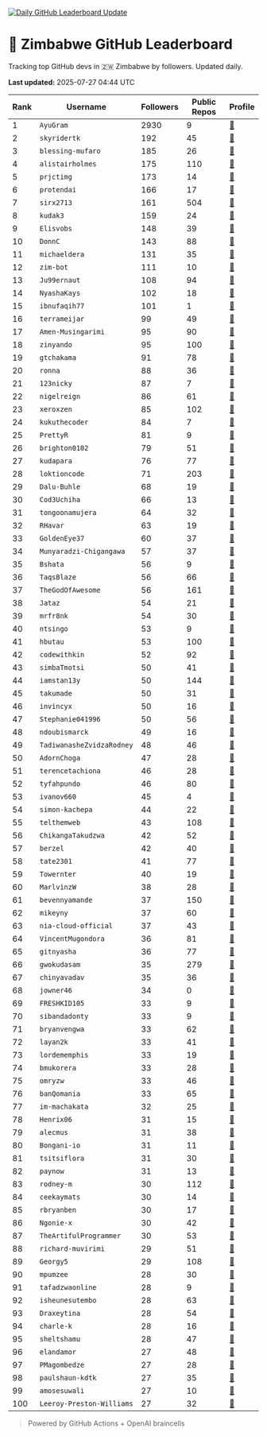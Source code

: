 [![Daily GitHub Leaderboard Update](https://github.com/bevennyamande/zim_leaderboard/actions/workflows/leaderboard.yml/badge.svg)](https://github.com/bevennyamande/zim_leaderboard/actions/workflows/leaderboard.yml)

# 🦍 Zimbabwe GitHub Leaderboard

Tracking top GitHub devs in 🇿🇼 Zimbabwe by followers. Updated daily.

<!-- START LEADERBOARD -->
**Last updated:** 2025-07-27 04:44 UTC  

| Rank | Username | Followers | Public Repos | Profile |
|------|----------|-----------|--------------|---------|
| 1 | `AyuGram` | 2930 | 9 | [🔗](https://github.com/AyuGram) |
| 2 | `skyridertk` | 192 | 45 | [🔗](https://github.com/skyridertk) |
| 3 | `blessing-mufaro` | 185 | 26 | [🔗](https://github.com/blessing-mufaro) |
| 4 | `alistairholmes` | 175 | 110 | [🔗](https://github.com/alistairholmes) |
| 5 | `prjctimg` | 173 | 14 | [🔗](https://github.com/prjctimg) |
| 6 | `protendai` | 166 | 17 | [🔗](https://github.com/protendai) |
| 7 | `sirx2713` | 161 | 504 | [🔗](https://github.com/sirx2713) |
| 8 | `kudak3` | 159 | 24 | [🔗](https://github.com/kudak3) |
| 9 | `Elisvobs` | 148 | 39 | [🔗](https://github.com/Elisvobs) |
| 10 | `DonnC` | 143 | 88 | [🔗](https://github.com/DonnC) |
| 11 | `michaeldera` | 131 | 35 | [🔗](https://github.com/michaeldera) |
| 12 | `zim-bot` | 111 | 10 | [🔗](https://github.com/zim-bot) |
| 13 | `Ju99ernaut` | 108 | 94 | [🔗](https://github.com/Ju99ernaut) |
| 14 | `NyashaKays` | 102 | 18 | [🔗](https://github.com/NyashaKays) |
| 15 | `ibnufaqih77` | 101 | 1 | [🔗](https://github.com/ibnufaqih77) |
| 16 | `terrameijar` | 99 | 49 | [🔗](https://github.com/terrameijar) |
| 17 | `Amen-Musingarimi` | 95 | 90 | [🔗](https://github.com/Amen-Musingarimi) |
| 18 | `zinyando` | 95 | 100 | [🔗](https://github.com/zinyando) |
| 19 | `gtchakama` | 91 | 78 | [🔗](https://github.com/gtchakama) |
| 20 | `ronna` | 88 | 36 | [🔗](https://github.com/ronna) |
| 21 | `123nicky` | 87 | 7 | [🔗](https://github.com/123nicky) |
| 22 | `nigelreign` | 86 | 61 | [🔗](https://github.com/nigelreign) |
| 23 | `xeroxzen` | 85 | 102 | [🔗](https://github.com/xeroxzen) |
| 24 | `kukuthecoder` | 84 | 7 | [🔗](https://github.com/kukuthecoder) |
| 25 | `PrettyR` | 81 | 9 | [🔗](https://github.com/PrettyR) |
| 26 | `brighton0102` | 79 | 51 | [🔗](https://github.com/brighton0102) |
| 27 | `kudapara` | 76 | 77 | [🔗](https://github.com/kudapara) |
| 28 | `loktioncode` | 71 | 203 | [🔗](https://github.com/loktioncode) |
| 29 | `Dalu-Buhle` | 68 | 19 | [🔗](https://github.com/Dalu-Buhle) |
| 30 | `Cod3Uchiha` | 66 | 13 | [🔗](https://github.com/Cod3Uchiha) |
| 31 | `tongoonamujera` | 64 | 32 | [🔗](https://github.com/tongoonamujera) |
| 32 | `RHavar` | 63 | 19 | [🔗](https://github.com/RHavar) |
| 33 | `GoldenEye37` | 60 | 37 | [🔗](https://github.com/GoldenEye37) |
| 34 | `Munyaradzi-Chigangawa` | 57 | 37 | [🔗](https://github.com/Munyaradzi-Chigangawa) |
| 35 | `Bshata` | 56 | 9 | [🔗](https://github.com/Bshata) |
| 36 | `TaqsBlaze` | 56 | 66 | [🔗](https://github.com/TaqsBlaze) |
| 37 | `TheGodOfAwesome` | 56 | 161 | [🔗](https://github.com/TheGodOfAwesome) |
| 38 | `Jataz` | 54 | 21 | [🔗](https://github.com/Jataz) |
| 39 | `mrfr8nk` | 54 | 30 | [🔗](https://github.com/mrfr8nk) |
| 40 | `ntsingo` | 53 | 9 | [🔗](https://github.com/ntsingo) |
| 41 | `hbutau` | 53 | 100 | [🔗](https://github.com/hbutau) |
| 42 | `codewithkin` | 52 | 92 | [🔗](https://github.com/codewithkin) |
| 43 | `simbaTmotsi` | 50 | 41 | [🔗](https://github.com/simbaTmotsi) |
| 44 | `iamstan13y` | 50 | 144 | [🔗](https://github.com/iamstan13y) |
| 45 | `takumade` | 50 | 31 | [🔗](https://github.com/takumade) |
| 46 | `invincyx` | 50 | 16 | [🔗](https://github.com/invincyx) |
| 47 | `Stephanie041996` | 50 | 56 | [🔗](https://github.com/Stephanie041996) |
| 48 | `ndoubismarck` | 49 | 16 | [🔗](https://github.com/ndoubismarck) |
| 49 | `TadiwanasheZvidzaRodney` | 48 | 46 | [🔗](https://github.com/TadiwanasheZvidzaRodney) |
| 50 | `AdornChoga` | 47 | 28 | [🔗](https://github.com/AdornChoga) |
| 51 | `terencetachiona` | 46 | 28 | [🔗](https://github.com/terencetachiona) |
| 52 | `tyfahpundo` | 46 | 80 | [🔗](https://github.com/tyfahpundo) |
| 53 | `ivanov660` | 45 | 4 | [🔗](https://github.com/ivanov660) |
| 54 | `simon-kachepa` | 44 | 22 | [🔗](https://github.com/simon-kachepa) |
| 55 | `telthemweb` | 43 | 108 | [🔗](https://github.com/telthemweb) |
| 56 | `ChikangaTakudzwa` | 42 | 52 | [🔗](https://github.com/ChikangaTakudzwa) |
| 57 | `berzel` | 42 | 40 | [🔗](https://github.com/berzel) |
| 58 | `tate2301` | 41 | 77 | [🔗](https://github.com/tate2301) |
| 59 | `Towernter` | 40 | 19 | [🔗](https://github.com/Towernter) |
| 60 | `MarlvinzW` | 38 | 28 | [🔗](https://github.com/MarlvinzW) |
| 61 | `bevennyamande` | 37 | 150 | [🔗](https://github.com/bevennyamande) |
| 62 | `mikeyny` | 37 | 60 | [🔗](https://github.com/mikeyny) |
| 63 | `nia-cloud-official` | 37 | 43 | [🔗](https://github.com/nia-cloud-official) |
| 64 | `VincentMugondora` | 36 | 81 | [🔗](https://github.com/VincentMugondora) |
| 65 | `gitnyasha` | 36 | 77 | [🔗](https://github.com/gitnyasha) |
| 66 | `gwokudasam` | 35 | 279 | [🔗](https://github.com/gwokudasam) |
| 67 | `chinyavadav` | 35 | 36 | [🔗](https://github.com/chinyavadav) |
| 68 | `jowner46` | 34 | 0 | [🔗](https://github.com/jowner46) |
| 69 | `FRESHKID105` | 33 | 9 | [🔗](https://github.com/FRESHKID105) |
| 70 | `sibandadonty` | 33 | 9 | [🔗](https://github.com/sibandadonty) |
| 71 | `bryanvengwa` | 33 | 62 | [🔗](https://github.com/bryanvengwa) |
| 72 | `layan2k` | 33 | 41 | [🔗](https://github.com/layan2k) |
| 73 | `lordememphis` | 33 | 19 | [🔗](https://github.com/lordememphis) |
| 74 | `bmukorera` | 33 | 28 | [🔗](https://github.com/bmukorera) |
| 75 | `omryzw` | 33 | 46 | [🔗](https://github.com/omryzw) |
| 76 | `banQomania` | 33 | 65 | [🔗](https://github.com/banQomania) |
| 77 | `im-machakata` | 32 | 25 | [🔗](https://github.com/im-machakata) |
| 78 | `Henrix06` | 31 | 15 | [🔗](https://github.com/Henrix06) |
| 79 | `alecmus` | 31 | 38 | [🔗](https://github.com/alecmus) |
| 80 | `Bongani-io` | 31 | 11 | [🔗](https://github.com/Bongani-io) |
| 81 | `tsitsiflora` | 31 | 30 | [🔗](https://github.com/tsitsiflora) |
| 82 | `paynow` | 31 | 13 | [🔗](https://github.com/paynow) |
| 83 | `rodney-m` | 30 | 112 | [🔗](https://github.com/rodney-m) |
| 84 | `ceekaymats` | 30 | 14 | [🔗](https://github.com/ceekaymats) |
| 85 | `rbryanben` | 30 | 17 | [🔗](https://github.com/rbryanben) |
| 86 | `Ngonie-x` | 30 | 42 | [🔗](https://github.com/Ngonie-x) |
| 87 | `TheArtifulProgrammer` | 30 | 53 | [🔗](https://github.com/TheArtifulProgrammer) |
| 88 | `richard-muvirimi` | 29 | 51 | [🔗](https://github.com/richard-muvirimi) |
| 89 | `Georgy5` | 29 | 108 | [🔗](https://github.com/Georgy5) |
| 90 | `mpumzee` | 28 | 30 | [🔗](https://github.com/mpumzee) |
| 91 | `tafadzwaonline` | 28 | 9 | [🔗](https://github.com/tafadzwaonline) |
| 92 | `isheunesutembo` | 28 | 63 | [🔗](https://github.com/isheunesutembo) |
| 93 | `Draxeytina` | 28 | 54 | [🔗](https://github.com/Draxeytina) |
| 94 | `charle-k` | 28 | 16 | [🔗](https://github.com/charle-k) |
| 95 | `sheltshamu` | 28 | 47 | [🔗](https://github.com/sheltshamu) |
| 96 | `elandamor` | 27 | 48 | [🔗](https://github.com/elandamor) |
| 97 | `PMagombedze` | 27 | 28 | [🔗](https://github.com/PMagombedze) |
| 98 | `paulshaun-kdtk` | 27 | 35 | [🔗](https://github.com/paulshaun-kdtk) |
| 99 | `amosesuwali` | 27 | 10 | [🔗](https://github.com/amosesuwali) |
| 100 | `Leeroy-Preston-Williams` | 27 | 32 | [🔗](https://github.com/Leeroy-Preston-Williams) |
<!-- END LEADERBOARD -->

> Powered by GitHub Actions + OpenAI braincells
